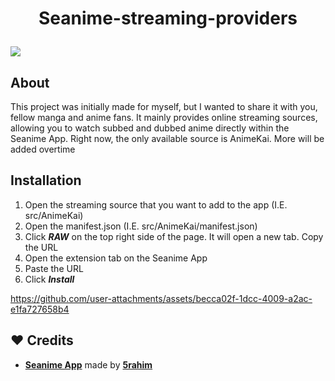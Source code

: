 # <p align="center">Seanime-streaming-providers</p>

<img src="https://github.com/kRYstall9/Seanime-streaming-providers/blob/main/static/demonstrationFHD.gif">

## About

This project was initially made for myself, but I wanted to share it with you, fellow manga and anime fans. It mainly provides online streaming sources, allowing you to watch subbed and dubbed anime directly within the Seanime App. Right now, the only available source is AnimeKai. More will be added overtime

## Installation
1. Open the streaming source that you want to add to the app (I.E. src/AnimeKai)
2. Open the manifest.json (I.E. src/AnimeKai/manifest.json)
3. Click ***RAW*** on the top right side of the page. It will open a new tab. Copy the URL
4. Open the extension tab on the Seanime App
5. Paste the URL
6. Click ***Install***

https://github.com/user-attachments/assets/becca02f-1dcc-4009-a2ac-e1fa727658b4

## ❤️ Credits
- [<strong>Seanime App</strong>](https://github.com/5rahim/seanime) made by [<strong>5rahim</strong>](https://github.com/5rahim)
